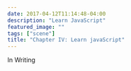 ```yaml
---
date: 2017-04-12T11:14:48-04:00
description: "Learn JavaScript"
featured_image: ""
tags: ["scene"]
title: "Chapter IV: Learn javaScript"
---
```

In Writing